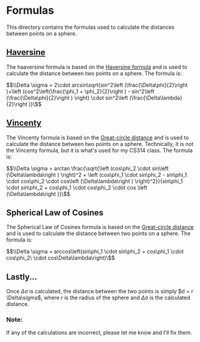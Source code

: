 # Formulas

This directory contains the formulas used to calculate the distances between points on a sphere.

## [Haversine](./haversine.go)

The haaversine formula is based on the [Haversine formula](https://en.wikipedia.org/wiki/Haversine_formula) and is used to calculate the distance between two points on a sphere. The formula is:

$$\\Delta \sigma = 2\cdot arcsin\sqrt{sin^2\left (\frac{\Delta\phi}{2}\right )+\left (cos^2\left(\frac{\phi_1 + \phi_2}{2}\right ) - sin^2\left (\frac{\Delta\phi}{2}\right ) \right) \cdot sin^2\left (\frac{\Delta\lambda}{2}\right )}\$$

## [Vincenty](./vincenty.go)

The Vincenty formula is based on the [Great-circle distance](https://en.wikipedia.org/wiki/Great-circle_distance) and is used to calculate the distance between two points on a sphere. Technically, it is not the Vincenty formula, but it is what's used for my CS314 class. The formula is:

$$\\Delta \sigma = arctan \frac{\sqrt{\left (cos\phi_2 \cdot sin\left (\Delta\lambda\right ) \right)^2 + \left (cos\phi_1 \cdot sin\phi_2 - sin\phi_1 \cdot cos\phi_2 \cdot cos\left (\Delta\lambda\right ) \right)^2}}{sin\phi_1 \cdot sin\phi_2 + cos\phi_1 \cdot cos\phi_2 \cdot cos \left (\Delta\lambda\right )}\$$

## Spherical Law of Cosines

The Spherical Law of Cosines formula is based on the [Great-circle distance](https://en.wikipedia.org/wiki/Great-circle_distance) and is used to calculate the distance between two points on a sphere. The formula is:

$$\\Delta \sigma = arccos\left(sin\phi_1 \cdot sin\phi_2 + cos\phi_1 \cdot cos\phi_2\ \cdot cos\Delta\lambda\right)\$$

## Lastly...

Once $\Delta \sigma$ is calculated, the distance between the two points is simply $d = r \Delta\sigma\$, where $r$ is the radius of the sphere and $\Delta \sigma$ is the calculated distance.

### Note:

If any of the calculations are incorrect, please let me know and I'll fix them.
